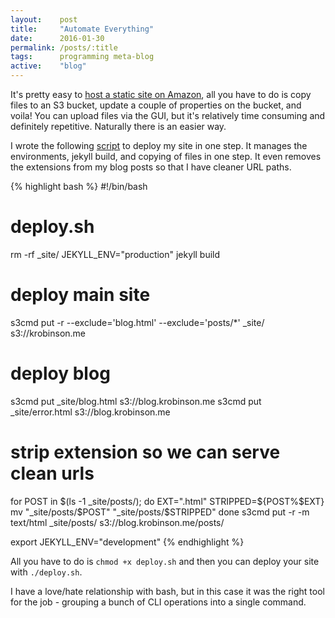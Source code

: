 ```yaml
---
layout:    post
title:     "Automate Everything"
date:      2016-01-30
permalink: /posts/:title
tags:      programming meta-blog
active:    "blog"
---
```


It's pretty easy to [host a static site on Amazon](https://docs.aws.amazon.com/AmazonS3/latest/dev/WebsiteHosting.html), all you have to do is copy files to an S3 bucket, update a couple of properties on the bucket, and voila! You can upload files via the GUI, but it's relatively time consuming and definitely repetitive. Naturally there is an easier way.

I wrote the following [script](https://github.com/robinske/personal-site/blob/master/deploy.sh) to deploy my site in one step. It manages the environments, jekyll build, and copying of files in one step. It even removes the extensions from my blog posts so that I have cleaner URL paths.

{% highlight bash %}
#!/bin/bash

# deploy.sh

rm -rf _site/
JEKYLL_ENV="production" jekyll build

# deploy main site
s3cmd put -r --exclude='blog.html' --exclude='posts/*' _site/ s3://krobinson.me

# deploy blog
s3cmd put _site/blog.html s3://blog.krobinson.me
s3cmd put _site/error.html s3://blog.krobinson.me

# strip extension so we can serve clean urls
for POST in $(ls -1 _site/posts/); do
    EXT=".html"
    STRIPPED=${POST%$EXT}
    mv "_site/posts/$POST" "_site/posts/$STRIPPED"
done
s3cmd put -r -m text/html _site/posts/ s3://blog.krobinson.me/posts/

export JEKYLL_ENV="development"
{% endhighlight %}

All you have to do is `chmod +x deploy.sh` and then you can deploy your site with `./deploy.sh`.

I have a love/hate relationship with bash, but in this case it was the right tool for the job - grouping a bunch of CLI operations into a single command.
<div class="line"></div>
